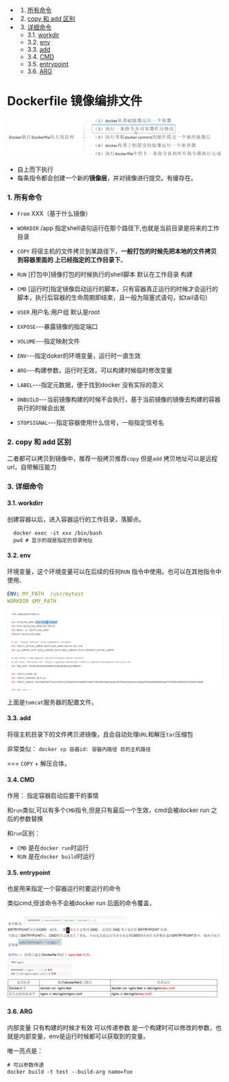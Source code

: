 <!-- vscode-markdown-toc -->
  * 1. [所有命令](#所有命令)
  * 2. [copy 和 add 区别](#copy-和-add-区别)
  * 3. [详细命令](#详细命令)
    * 3.1. [workdir](#workdir)
    * 3.2. [env](#env)
    * 3.3. [add](#add)
    * 3.4. [CMD](#cmd)
    * 3.5. [entrypoint](#entrypoint)
    * 3.6. [ARG](#arg)

<!-- vscode-markdown-toc-config
	numbering=true
	autoSave=true
	/vscode-markdown-toc-config -->
<!-- /vscode-markdown-toc -->
# Dockerfile 镜像编排文件
 ![](2022-09-24-07-38-59.png)
 - 自上而下执行
 - 每条指令都会创建一个新的**镜像层**，并对镜像进行提交。有缓存在。
  
###  1. <a name='所有命令'></a>所有命令  

- `From` XXX（基于什么镜像）
- `WORKDIR` /app 指定shell语句运行在那个路径下,也就是当前目录是将来的工作目录

- `COPY` 将宿主机的文件拷贝到某路径下，**一般打包的时候先把本地的文件拷贝到容器里面的 上已经指定的工作目录下**。
- `RUN` [打包中]镜像打包的时候执行的shell脚本 默认在工作目录  构建
- `CMD` [运行时]指定镜像启动运行的脚本，只有容器真正运行的时候才会运行的脚本，执行后容器的生命周期即结束，且一般为阻塞式语句，如tail语句）
- `USER`  用户名:用户组 默认是root

- `EXPOSE`---暴露镜像的指定端口
- `VOLUME`---指定映射文件
- `ENV`---指定doker的环境变量，运行时一直生效
- `ARG`---构建参数，运行时无效，可以构建时候临时修改变量
- `LABEL`---指定元数据，便于找到docker 没有实际的意义
- `ONBUILD`---当前镜像构建的时候不会执行，基于当前镜像的镜像去构建的容器执行的时候会出发
- `STOPSIGNAL`---指定容器使用什么信号，一般指定信号名


###  2. <a name='copy-和-add-区别'></a>copy 和 add 区别

二者都可以拷贝到镜像中，推荐一般拷贝推荐`copy`
但是`add` 拷贝地址可以是远程url，自带解压能力



###  3. <a name='详细命令'></a>详细命令

####  3.1. <a name='workdir'></a>workdirr
 创建容器以后，进入容器运行的工作目录，落脚点。
 ```Dockfile
   docker exec -it xxx /bin/bash
   pwd # 显示的就是指定的目录地址 
 ```


####  3.2. <a name='env'></a>env
环境变量，这个环境变量可以在后续的任何`RUN` 指令中使用。也可以在其他指令中使用、

```yml
ENV: MY_PATH  /usr/mytest
WORKDIR $MY_PATH
```
![](2022-09-24-07-51-09.png)

上面是`tomcat`服务器的配置文件。


####  3.3. <a name='add'></a>add

将宿主机目录下的文件拷贝进镜像，且会自动处理`URL`和解压`tar`压缩包

非常类似： `docker cp 容器id: 容器内路径 目的主机路径`

=== `COPY` + 解压合体，


####  3.4. <a name='cmd'></a>CMD
作用： 指定容器启动后要干的事情

和`run`类似,可以有多个`CMD`指令,但是只有最后一个生效，cmd会被docker run 之后的参数替换

和`run`区别：
 - `CMD` 是在`docker run`时运行
 - `RUN` 是在`docker build`时运行


####  3.5. <a name='entrypoint'></a>entrypoint
也是用来指定一个容器运行时要运行的命令

类似cmd,但该命令不会被docker run 后面的命令覆盖，

![](2022-09-24-08-07-18.png)

####  3.6. <a name='arg'></a>ARG
内部变量 只有构建的时候才有效   可以传递参数  是一个构建时可以修改的参数，也就是内部变量，env是运行时候都可以获取到的变量。

唯一亮点是：

```
# 可以参数传递
docker build -t test --build-arg name=foo
```